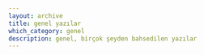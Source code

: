 ```yaml
---
layout: archive
title: genel yazılar
which_category: genel
description: genel, birçok şeyden bahsedilen yazılar
---
```

